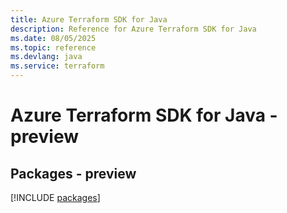 ```yaml
---
title: Azure Terraform SDK for Java
description: Reference for Azure Terraform SDK for Java
ms.date: 08/05/2025
ms.topic: reference
ms.devlang: java
ms.service: terraform
---
```

# Azure Terraform SDK for Java - preview
## Packages - preview
[!INCLUDE [packages](terraform-index.md)]